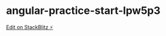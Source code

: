 # angular-practice-start-lpw5p3

[Edit on StackBlitz ⚡️](https://stackblitz.com/edit/angular-practice-start-lpw5p3)